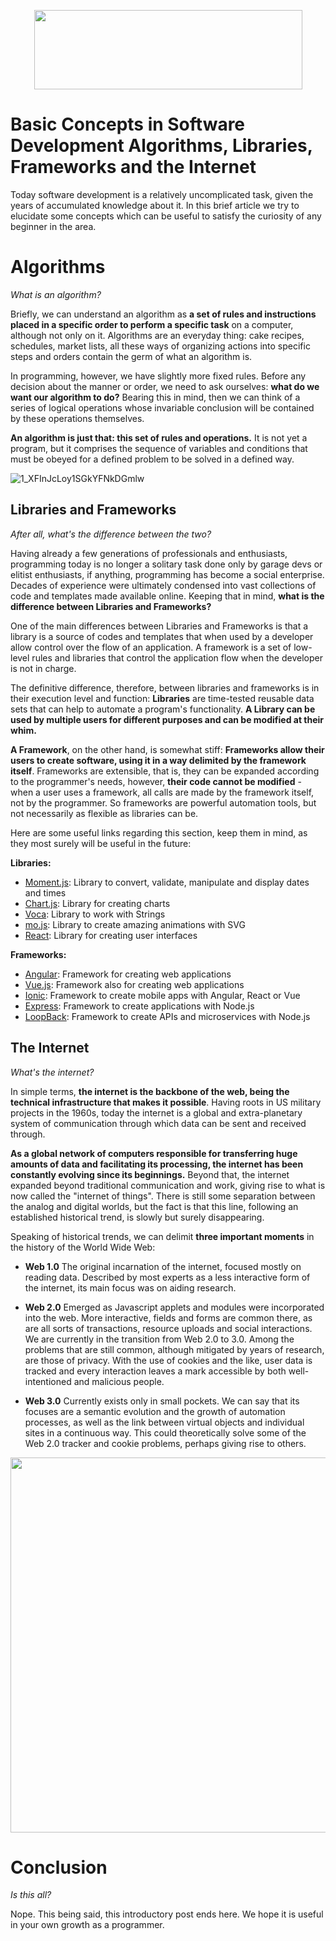 <p align="center">
  <img width="429" height="127" src="https://reprograma.com.br/assets/img/reprograma-fundos-claros.png">
</p>




# Basic Concepts in Software Development Algorithms, Libraries, Frameworks and the Internet

Today software development is a relatively uncomplicated task, given the years of accumulated knowledge about it. In this brief article we try to elucidate some concepts which can be useful to satisfy the curiosity of any beginner in the area.

# Algorithms
*What is an algorithm?*

Briefly, we can understand an algorithm as **a set of rules and instructions placed in a specific order to perform a specific task** on a computer, although not only on it. Algorithms are an everyday thing: cake recipes, schedules, market lists, all these ways of organizing actions into specific steps and orders contain the germ of what an algorithm is.

In programming, however, we have slightly more fixed rules. Before any decision about the manner or order, we need to ask ourselves: **what do we want our algorithm to do?** Bearing this in mind, then we can think of a series of logical operations whose invariable conclusion will be contained by these operations themselves.

**An algorithm is just that: this set of rules and operations.** It is not yet a program, but it comprises the sequence of variables and conditions that must be obeyed for a defined problem to be solved in a defined way.

<p align="center">

![1_XFInJcLoy1SGkYFNkDGmlw](https://user-images.githubusercontent.com/109858071/185413828-3dd759cd-5715-40c5-9002-33aacc9d0660.png)

</p>

## Libraries and Frameworks

*After all, what's the difference between the two?*

Having already a few generations of professionals and enthusiasts, programming today is no longer a solitary task done only by garage devs or elitist enthusiasts, if anything, programming has become a social enterprise. Decades of experience were ultimately condensed into vast collections of code and templates made available online. Keeping that in mind, **what is the difference between Libraries and Frameworks?**

One of the main differences between Libraries and Frameworks is that a library is a source of codes and templates that when used by a developer allow control over the flow of an application. A framework is a set of low-level rules and libraries that control the application flow when the developer is not in charge.

The definitive difference, therefore, between libraries and frameworks is in their execution level and function: **Libraries** are time-tested reusable data sets that can help to automate a program's functionality. **A Library can be used by multiple users for different purposes and can be modified at their whim.**

**A Framework**, on the other hand, is somewhat stiff: **Frameworks allow their users to create software, using it in a way delimited by the framework itself**. Frameworks are extensible, that is, they can be expanded according to the programmer's needs, however, **their code cannot be modified** - when a user uses a framework, all calls are made by the framework itself, not by the programmer. So frameworks are powerful automation tools, but not necessarily as flexible as libraries can be.

Here are some useful links regarding this section, keep them in mind, as they most surely will be useful in the future:

**Libraries:**
- [Moment.js](https://momentjs.com): Library to convert, validate, manipulate and display dates and times
- [Chart.js](https://www.chartjs.org/): Library for creating charts
- [Voca](https://vocajs.com/): Library to work with Strings
- [mo.js](https://mojs.github.io/): Library to create amazing animations with SVG
- [React](https://reactjs.org/): Library for creating user interfaces


**Frameworks:**
- [Angular](https://angular.io/): Framework for creating web applications
- [Vue.js](https://vuejs.org/): Framework also for creating web applications
- [Ionic](https://ionicframework.com/): Framework to create mobile apps with Angular, React or Vue
- [Express](https://expressjs.com/): Framework to create applications with Node.js
- [LoopBack](https://loopback.io/): Framework to create APIs and microservices with Node.js



## The Internet
*What's the internet?*

In simple terms, **the internet is the backbone of the web, being the technical infrastructure that makes it possible**. Having roots in US military projects in the 1960s, today the internet is a global and extra-planetary system of communication through which data can be sent and received through.

**As a global network of computers responsible for transferring huge amounts of data and facilitating its processing, the internet has been constantly evolving since its beginnings.** Beyond that, the internet expanded beyond traditional communication and work, giving rise to what is now called the "internet of things". There is still some separation between the analog and digital worlds, but the fact is that this line, following an established historical trend, is slowly but surely disappearing.

Speaking of historical trends, we can delimit **three important moments** in the history of the World Wide Web:

- **Web 1.0** 
The original incarnation of the internet, focused mostly on reading data. Described by most experts as a less interactive form of the internet, its main focus was on aiding research.

- **Web 2.0** 
Emerged as Javascript applets and modules were incorporated into the web. More interactive, fields and forms are common there, as are all sorts of transactions, resource uploads and social interactions. We are currently in the transition from Web 2.0 to 3.0. Among the problems that are still common, although mitigated by years of research, are those of privacy. With the use of cookies and the like, user data is tracked and every interaction leaves a mark accessible by both well-intentioned and malicious people.

- **Web 3.0** 
Currently exists only in small pockets. We can say that its focuses are a semantic evolution and the growth of automation processes, as well as the link between virtual objects and individual sites in a continuous way. This could theoretically solve some of the Web 2.0 tracker and cookie problems, perhaps giving rise to others.

<p align="center">
  <img width="1000" height="600" src="https://gamersfist.com/wp-content/uploads/2022/05/evolution-of-web-3.0.jpg">
</p>


# Conclusion
*Is this all?*

Nope. This being said, this introductory post ends here. We hope it is useful in your own growth as a programmer. 

